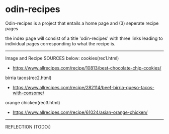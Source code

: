 # odin-recipes

Odin-recipes is a project that entails a home page and (3) seperate recipe pages

the index page will consist of a title 'odin-recipes' with three links leading to individual pages corresponding to what the recipe is.

---------------------------------------------
Image and Recipe SOURCES below:
cookies(rec1.html) 
- https://www.allrecipes.com/recipe/10813/best-chocolate-chip-cookies/

birria tacos(rec2.html) 
- https://www.allrecipes.com/recipe/282114/beef-birria-queso-tacos-with-consome/

orange chicken(rec3.html) 
- https://www.allrecipes.com/recipe/61024/asian-orange-chicken/

---------------------------------------------

REFLECTION (TODO:)